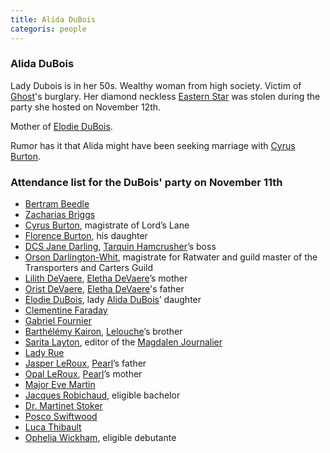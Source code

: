 ```yaml
---
title: Alida DuBois
categoris: people
---
```


### Alida DuBois

Lady Dubois is in her 50s. Wealthy woman from high society. Victim of [Ghost](Ghost)'s burglary. Her diamond neckless [Eastern Star](EasternStar) was stolen during the party she hosted on November 12th.

Mother of [Elodie DuBois](ElodieDuBois).

Rumor has it that Alida might have been seeking marriage with [Cyrus Burton](CyrusBurton).

### Attendance list for the DuBois' party on November 11th

- [Bertram Beedle](BertramBeedle)
- [Zacharias Briggs](ZachariasBriggs)
- [Cyrus Burton](CyrusBurton), magistrate of Lord’s Lane
- [Florence Burton](FlorenceBurton), his daughter
- [DCS Jane Darling](JaneDarling), [Tarquin Hamcrusher](TarquinHamcrusher)’s boss
- [Orson Darlington-Whit](OrsonDarlingtonWhit), magistrate for Ratwater and guild master of the Transporters and Carters Guild
- [Lilith DeVaere](LilithDeVaere), [Eletha DeVaere](ElethaDeVaere)’s mother
- [Orist DeVaere](OristDeVaere), [Eletha DeVaere](ElethaDeVaere)'s father
- [Elodie DuBois](ElodieDuBois), lady [Alida DuBois](AlidaDuBois)’ daughter
- [Clementine Faraday](ClementineFaraday)
- [Gabriel Fournier](GabrielFournier)
- [Barthélémy Kairon](BarthelemyKairon), [Lelouche](LeloucheKairon)’s brother
- [Sarita Layton](SaritaLayton), editor of the [Magdalen Journalier](MagdalenJournalier)
- [Lady Rue](LadyRue)
- [Jasper LeRoux](JasperLeRoux), [Pearl](PearlLeRoux)’s father
- [Opal LeRoux](OpalLeRoux), [Pearl](PearlLeRoux)’s mother
- [Major Eve Martin](EveMartin)
- [Jacques Robichaud](JacquesRobichaud), eligible bachelor
- [Dr. Martinet Stoker](MartinetStoker)
- [Posco Swiftwood](PoscoSwiftwood)
- [Luca Thibault](LucaThibault)
- [Ophelia Wickham](OpheliaWickham), eligible debutante

